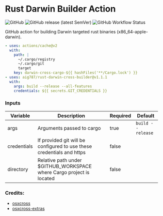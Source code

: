 Rust Darwin Builder Action
========================

![GitHub](https://img.shields.io/github/license/aig787/rust-darwin-cross-builder)
![GitHub release (latest SemVer)](https://img.shields.io/github/v/release/aig787/rust-darwin-cross-builder)
![GitHub Workflow Status](https://img.shields.io/github/workflow/status/aig787/rust-darwin-cross-builder/CI)

GitHub action for building Darwin targeted rust binaries (x86_64-apple-darwin). 

```yaml
- uses: actions/cache@v2
  with:
    path: |
      ~/.cargo/registry
      ~/.cargo/git
      target
    key: darwin-cross-cargo-${{ hashFiles('**/Cargo.lock') }}
- uses: aig787/rust-darwin-cross-builder@v1.1.1
  with:
    args: build --release --all-features
    credentials: ${{ secrets.GIT_CREDENTIALS }}
```

### Inputs
| Variable | Description | Required | Default |
|----------|-------------|----------|---------|
| args     | Arguments passed to cargo | true | `build --release` | 
| credentials | If provided git will be configured to use these credentials and https | false | |
| directory | Relative path under $GITHUB_WORKSPACE where Cargo project is located | false | |

### Credits:
* [osxcross](https://github.com/tpoechtrager/osxcross)
* [osxcross-extras](https://github.com/liushuyu/osxcross-extras)
